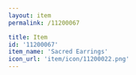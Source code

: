 ```yaml
---
layout: item
permalink: /11200067

title: Item
id: '11200067'
item_name: 'Sacred Earrings'
icon_url: 'item/icon/11200022.png'
---
```

